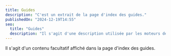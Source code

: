 ```yaml
---
title: Guides
description: "C'est un extrait de la page d'index des guides."
publishedOn: "2024-12-19T14:55"
seo:
  title: "Guides"
  description: "Il s'agit d'une description utilisée par les moteurs de recherche."
---
```


Il s'agit d'un contenu facultatif affiché dans la page d'index des guides.
